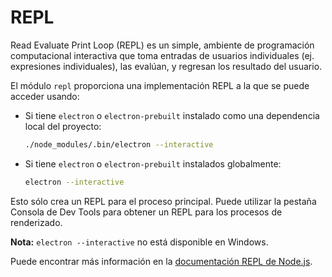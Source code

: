 # REPL

Read Evaluate Print Loop (REPL) es un simple, ambiente de programación computacional interactiva que toma entradas de usuarios individuales (ej. expresiones individuales), las evalúan, y regresan los resultado del usuario.

El módulo `repl` proporciona una implementación REPL a la que se puede acceder usando:

* Si tiene `electron` o `electron-prebuilt` instalado como una dependencia local del proyecto:

  ```sh
  ./node_modules/.bin/electron --interactive
  ```
* Si tiene `electron` o `electron-prebuilt` instalados globalmente:

  ```sh
  electron --interactive
  ```

Esto sólo crea un REPL para el proceso principal. Puede utilizar la pestaña Consola de Dev Tools para obtener un REPL para los procesos de renderizado.

**Nota:** `electron --interactive` no está disponible en Windows.

Puede encontrar más información en la [documentación REPL de Node.js](https://nodejs.org/dist/latest/docs/api/repl.html).
